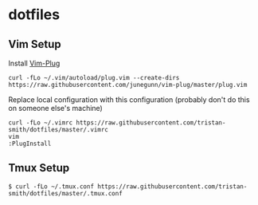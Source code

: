 # dotfiles

## Vim Setup
Install [Vim-Plug](https://github.com/junegunn/vim-plug)
```
curl -fLo ~/.vim/autoload/plug.vim --create-dirs https://raw.githubusercontent.com/junegunn/vim-plug/master/plug.vim
```
Replace local configuration with this configuration (probably don't do this on someone else's machine)
```
curl -fLo ~/.vimrc https://raw.githubusercontent.com/tristan-smith/dotfiles/master/.vimrc
vim
:PlugInstall
```

## Tmux Setup
```
$ curl -fLo ~/.tmux.conf https://raw.githubusercontent.com/tristan-smith/dotfiles/master/.tmux.conf
```
